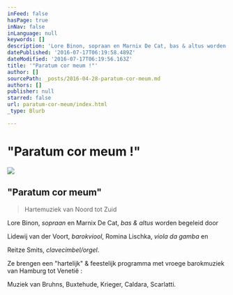```yaml
---
inFeed: false
hasPage: true
inNav: false
inLanguage: null
keywords: []
description: 'Lore Binon, sopraan en Marnix De Cat, bas & altus worden begeleid door'
datePublished: '2016-07-17T06:19:58.489Z'
dateModified: '2016-07-17T06:19:56.163Z'
title: '"Paratum cor meum !"'
author: []
sourcePath: _posts/2016-04-28-paratum-cor-meum.md
authors: []
publisher: null
starred: false
url: paratum-cor-meum/index.html
_type: Blurb

---
```

# "Paratum cor meum !"
![](https://the-grid-user-content.s3-us-west-2.amazonaws.com/3874c2fb-9647-4d7a-95e4-1598b0d1a1ad.jpg)

## "Paratum cor meum"

> Hartemuziek van Noord tot Zuid

Lore Binon, _sopraan_ en Marnix De Cat, _bas & altus_ worden begeleid door

Lidewij van der Voort, _barokviool_, Romina Lischka, _viola da gamba_ en

Reitze Smits, _clavecimbel/orgel_. 

Ze brengen een "hartelijk" & feestelijk programma met vroege barokmuziek van Hamburg tot Venetië :

Muziek van Bruhns, Buxtehude, Krieger, Caldara, Scarlatti.